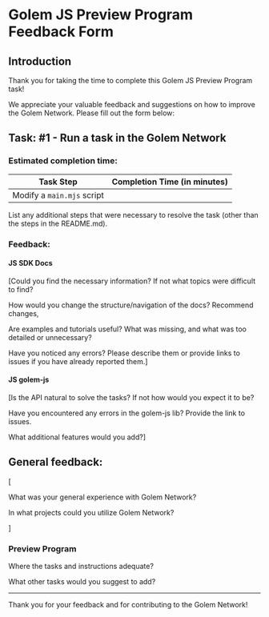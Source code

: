 # Golem JS Preview Program Feedback Form

## Introduction

Thank you for taking the time to complete this Golem JS Preview Program task!

We appreciate your valuable feedback and suggestions on how to improve the Golem Network.
Please fill out the form below:

## Task: #1 - Run a task in the Golem Network

### Estimated completion time:

| Task Step                  | Completion Time (in minutes) |
| -------------------------- | ---------------------------- |
| Modify a `main.mjs` script |                              |

List any additional steps that were necessary to resolve the task (other than the steps in the README.md).

### Feedback:

#### JS SDK Docs

[Could you find the necessary information? If not what topics were difficult to find?

How would you change the structure/navigation of the docs? Recommend changes,

Are examples and tutorials useful? What was missing, and what was too detailed or unnecessary?

Have you noticed any errors? Please describe them or provide links to issues if you have already reported them.]

#### JS golem-js

[Is the API natural to solve the tasks? If not how would you expect it to be?

Have you encountered any errors in the golem-js lib? Provide the link to issues.

What additional features would you add?]

## General feedback:

[

What was your general experience with Golem Network?

In what projects could you utilize Golem Network?

]

### Preview Program

Where the tasks and instructions adequate? 

What other tasks would you suggest to add?

---

Thank you for your feedback and for contributing to the Golem Network!
